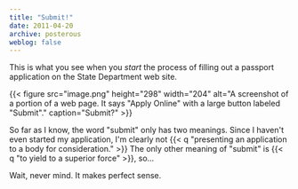 ```yaml
---
title: "Submit!"
date: 2011-04-20
archive: posterous
weblog: false
---
```


This is what you see when you *start* the process of filling out a passport application on the State Department web site. 

{{< figure 
	src="image.png" 
	height="298" 
	width="204" 
	alt="A screenshot of a portion of a web page. It says \"Apply Online\" with a large button labeled \"Submit\"." 
	caption="Submit?" >}}


So far as I know, the word "submit" only has two meanings. Since I haven't even started my application, I'm clearly not {{< q "presenting an application to a body for consideration." >}} The only other meaning of "submit" is {{< q "to yield to a superior force" >}}, so…

Wait, never mind. It makes perfect sense.


